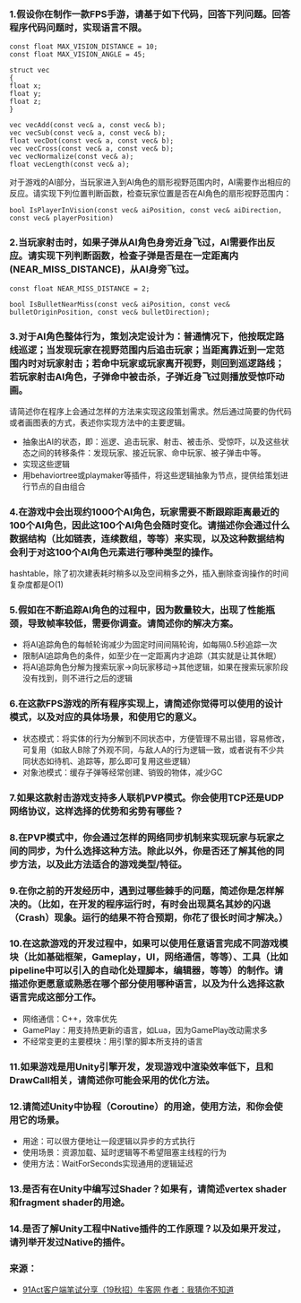 

### 1.假设你在制作一款FPS手游，请基于如下代码，回答下列问题。回答程序代码问题时，实现语言不限。

  

    const float MAX_VISION_DISTANCE = 10;
    const float MAX_VISION_ANGLE = 45;

    struct vec
    {
    float x;
    float y;
    float z;
    }

    vec vecAdd(const vec& a, const vec& b);
    vec vecSub(const vec& a, const vec& b);
    float vecDot(const vec& a, const vec& b);
    vec vecCross(const vec& a, const vec& b);
    vec vecNormalize(const vec& a);
    float vecLength(const vec& a);



对于游戏的AI部分，当玩家进入到AI角色的扇形视野范围内时，AI需要作出相应的反应。请实现下列位置判断函数，检查玩家位置是否在AI角色的扇形视野范围内：

    bool IsPlayerInVision(const vec& aiPosition, const vec& aiDirection, const vec& playerPosition)

### 2.当玩家射击时，如果子弹从AI角色身旁近身飞过，AI需要作出反应。请实现下列判断函数，检查子弹是否是在一定距离内(NEAR_MISS_DISTANCE)，从AI身旁飞过。

    const float NEAR_MISS_DISTANCE = 2;

    bool IsBulletNearMiss(const vec& aiPosition, const vec& bulletOriginPosition, const vec& bulletDirection);

### 3.对于AI角色整体行为，策划决定设计为：普通情况下，他按既定路线巡逻；当发现玩家在视野范围内后追击玩家；当距离靠近到一定范围内时对玩家射击；若命中玩家或玩家离开视野，则回到巡逻路线；若玩家射击AI角色，子弹命中被击杀，子弹近身飞过则播放受惊吓动画。

请简述你在程序上会通过怎样的方法来实现这段策划需求。然后通过简要的伪代码或者画图表的方式，表述你实现方法中的主要逻辑。

- 抽象出AI的状态，即：巡逻、追击玩家、射击、被击杀、受惊吓，以及这些状态之间的转移条件：发现玩家、接近玩家、命中玩家、被子弹击中等。
- 实现这些逻辑
- 用behaviortree或playmaker等插件，将这些逻辑抽象为节点，提供给策划进行节点的自由组合

### 4.在游戏中会出现约1000个AI角色，玩家需要不断跟踪距离最近的100个AI角色，因此这100个AI角色会随时变化。请描述你会通过什么数据结构（比如链表，连续数组，等等）来实现，以及这种数据结构会利于对这100个AI角色元素进行哪种类型的操作。
hashtable，除了初次建表耗时稍多以及空间稍多之外，插入删除查询操作的时间复杂度都是O(1)

### 5.假如在不断追踪AI角色的过程中，因为数量较大，出现了性能瓶颈，导致帧率较低，需要你调查。请简述你的解决方案。  

- 将AI追踪角色的每帧轮询减少为固定时间间隔轮询，如每隔0.5秒追踪一次
- 限制AI追踪角色的条件，如至少在一定距离内才追踪（其实就是让其休眠）
- 将AI追踪角色分解为搜索玩家->向玩家移动->其他逻辑，如果在搜索玩家阶段没有找到，则不进行之后的逻辑

### 6.在这款FPS游戏的所有程序实现上，请简述你觉得可以使用的设计模式，以及对应的具体场景，和使用它的意义。

- 状态模式：将实体的行为分解到不同状态中，方便管理不易出错，容易修改，可复用（如敌人B除了外观不同，与敌人A的行为逻辑一致，或者说有不少共同状态如待机、追踪等，那么即可复用这些逻辑）
- 对象池模式：缓存子弹等经常创建、销毁的物体，减少GC

### 7.如果这款射击游戏支持多人联机PVP模式。你会使用TCP还是UDP网络协议，这样选择的优势和劣势有哪些？

### 8.在PVP模式中，你会通过怎样的网络同步机制来实现玩家与玩家之间的同步，为什么选择这种方法。除此以外，你是否还了解其他的同步方法，以及此方法适合的游戏类型/特征。

### 9.在你之前的开发经历中，遇到过哪些棘手的问题，简述你是怎样解决的。（比如，在开发的程序运行时，有时会出现莫名其妙的闪退（Crash）现象。运行的结果不符合预期，你花了很长时间才解决。）

### 10.在这款游戏的开发过程中，如果可以使用任意语言完成不同游戏模块（比如基础框架，Gameplay，UI，网络通信，等等）、工具（比如pipeline中可以引入的自动化处理脚本，编辑器，等等）的制作。请描述你更愿意或熟悉在哪个部分使用哪种语言，以及为什么选择这款语言完成这部分工作。
- 网络通信：C++，效率优先
- GamePlay：用支持热更新的语言，如Lua，因为GamePlay改动需求多
- 不经常变更的主要模块：用引擎的脚本所支持的语言

### 11.如果游戏是用Unity引擎开发，发现游戏中渲染效率低下，且和DrawCall相关，请简述你可能会采用的优化方法。

### 12.请简述Unity中协程（Coroutine）的用途，使用方法，和你会使用它的场景。
- 用途：可以很方便地让一段逻辑以异步的方式执行
- 使用场景：资源加载、延时逻辑等不希望阻塞主线程的行为
- 使用方法：WaitForSeconds实现通用的逻辑延迟

### 13.是否有在Unity中编写过Shader？如果有，请简述vertex shader和fragment shader的用途。

### 14.是否了解Unity工程中Native插件的工作原理？以及如果开发过，请列举开发过Native的插件。
  
### 来源：
- [91Act客户端笔试分享（19秋招）牛客网 作者：我猜你不知道](https://www.nowcoder.com/discuss/151537)
